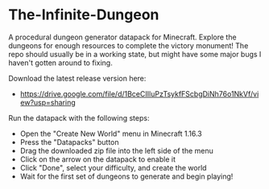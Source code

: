 # The-Infinite-Dungeon
A procedural dungeon generator datapack for Minecraft. Explore the dungeons for enough resources to complete the victory monument! The repo should usually be in a working state, but might have some major bugs I haven't gotten around to fixing.

Download the latest release version here:
- https://drive.google.com/file/d/1BceCIIluPzTsykfFScbgDiNh76o1NkVf/view?usp=sharing

Run the datapack with the following steps:
- Open the "Create New World" menu in Minecraft 1.16.3
- Press the "Datapacks" button
- Drag the downloaded zip file into the left side of the menu
- Click on the arrow on the datapack to enable it
- Click "Done", select your difficulty, and create the world
- Wait for the first set of dungeons to generate and begin playing!
